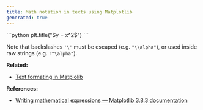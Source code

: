 ```yaml
---
title: Math notation in texts using Matplotlib
generated: true
---
```


<div markdown="1" class="ans">
```python
plt.title("$y = x^2$")
```
</div>

Note that backslashes `'\'` must be escaped (e.g. `"\\alpha"`), or used inside raw strings (e.g. `r"\alpha"`).

**Related:**
- [Text formating in Matplolib](/en-US/matplotlib/text-formating)

**References:**
- [Writing mathematical expressions — Matplotlib 3.8.3 documentation](https://matplotlib.org/stable/users/explain/text/mathtext.html)
